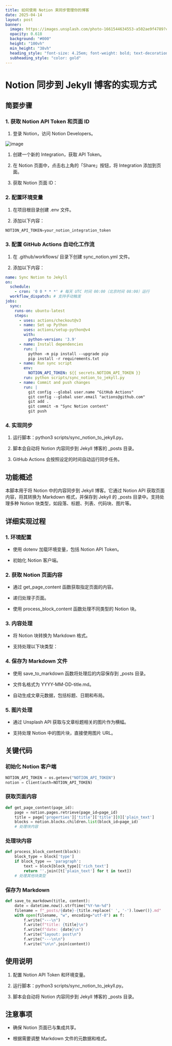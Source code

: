 ```yaml
---
title: 如何使用 Notion 来同步管理你的博客
date: 2025-04-14
layout: post
banner:
  image: https://images.unsplash.com/photo-1661544634553-a502ae9f4789?crop=entropy&cs=tinysrgb&fit=max&fm=jpg&ixid=M3w2OTIwMzJ8MHwxfHJhbmRvbXx8fHx8fHx8fDE3NDQ2MTkzMTR8&ixlib=rb-4.0.3&q=80&w=1080
  opacity: 0.618
  background: "#000"
  height: "100vh"
  min_height: "38vh"
  heading_style: "font-size: 4.25em; font-weight: bold; text-decoration: underline"
  subheading_style: "color: gold"
---
```


# Notion 同步到 Jekyll 博客的实现方式

## 简要步骤

### 1. 获取 Notion API Token 和页面 ID

1. 登录 Notion，访问 Notion Developers。

![image](https://prod-files-secure.s3.us-west-2.amazonaws.com/a7a0cc5a-89b9-4cda-8686-1fba0ca52f40/d19c1afe-dea5-4312-9333-786b0ba83054/image.png?X-Amz-Algorithm=AWS4-HMAC-SHA256&X-Amz-Content-Sha256=UNSIGNED-PAYLOAD&X-Amz-Credential=ASIAZI2LB466ZUAQRJDF%2F20250414%2Fus-west-2%2Fs3%2Faws4_request&X-Amz-Date=20250414T082834Z&X-Amz-Expires=3600&X-Amz-Security-Token=IQoJb3JpZ2luX2VjEIf%2F%2F%2F%2F%2F%2F%2F%2F%2F%2FwEaCXVzLXdlc3QtMiJGMEQCICqnNaoWzRFD4ssGoHAlcpNAaarAcPEtpu44l8TZ5ITyAiBFlJXzW0CrCXuvxidbrysiUdRHgBqFmF3yBpZMGjzdDSr%2FAwgQEAAaDDYzNzQyMzE4MzgwNSIMk3y0MNIT2c90Ch6cKtwD9rOL7GMycyZf1shPmgfAZHYZ1PNd3tm0oymRrXdRMZW4gEJLjJkdaUraMEZ3e24yZrZoU3FZDgjvOTBZdmBnDypoMKb3OUma6d054VKhtBDuR2W7aIR9%2F%2F7k0OGOxnFk6kMckNdMH%2BbtdVOdxvqfjAdHtftDVsYRlp6FpXE6aHSC2RB7NCzy884TpRTy4zYLODeASpRmViMExVfeOaHW5CY2cLqGvy40DEwioObZjiyS%2ByMr1KOKz8GzVZdZx9r8yhDPgk1Vt2RJ4B97KWHcoYah4M3u3qGDYJbXmheac1yRpHzQPBvo2g8wy7AEprvaZGE5u1Af8R4T8FhmCTkCEgawGA4fh%2B0BJy8UjdBaEZJsvSZk0aRDmWuzioMNKwPOF3iISQRExMDNJaEyLlycd%2Bmvnmvh540qxFAubYyXtdEwnJNOlK19HgtVvdjbxb3%2FayisKA%2BGaGPh1NF4YwWznKFSFjOVWwTKftshftCKkLbu8b4huZsE1UswZbOaJqx0InUbo%2BugG5i6AEV%2BhSGNuAWhTM5iUDz8jNMKpDlUv5gpmf2wjPKoBWRURH7GLAyWeYy5zpQNWyG6JfQ%2FNyraimudVwY7w1EDOGs%2BKpg%2FTDCfyLfzyHd6qEayWpcw0%2BPyvwY6pgH37Pcok2yXIiqaGq90eC%2Fnb05rl8d5c0E4SU3OEHM4pt481o9qosBN0HJMPNjuTd2xyVQo4hhjFB8p3qVAezolh7%2BJbGD95fOkMa%2FTPfEw7YabNxaT7ZSVuojquA38V5wzTBHcMF2MKSDbGJ6pKip0lmvRHaKkq3NrMES9c0JL0q9E97q5ra9B5eyyJAWwWY%2B3ZHUZLzuw9dGGb7%2F3Yc5vOD5%2FVIRt&X-Amz-Signature=08c40d9289de5f5df11cdd3b2b1e65819a223193350a1630be4d3996222ea7df&X-Amz-SignedHeaders=host&x-id=GetObject)

1. 创建一个新的 Integration，获取 API Token。

1. 在 Notion 页面中，点击右上角的「Share」按钮，将 Integration 添加到页面。

1. 获取 Notion 页面 ID：


### 2. 配置环境变量

1. 在项目根目录创建 .env 文件。

1. 添加以下内容：

```javascript
NOTION_API_TOKEN=your_notion_integration_token
```

### 3. 配置 GitHub Actions 自动化工作流

1. 在 .github/workflows/ 目录下创建 sync_notion.yml 文件。

1. 添加以下内容：

```yaml
name: Sync Notion to Jekyll
on:
  schedule:
    - cron: '0 0 * * *' # 每天 UTC 时间 00:00（北京时间 08:00）运行
  workflow_dispatch: # 支持手动触发
jobs:
  sync:
    runs-on: ubuntu-latest
    steps:
      - uses: actions/checkout@v3
      - name: Set up Python
        uses: actions/setup-python@v4
        with:
          python-version: '3.9'
      - name: Install dependencies
        run: |
          python -m pip install --upgrade pip
          pip install -r requirements.txt
      - name: Run sync script
        env:
          NOTION_API_TOKEN: ${{ secrets.NOTION_API_TOKEN }}
        run: python scripts/sync_notion_to_jekyll.py
      - name: Commit and push changes
        run: |
          git config --global user.name "GitHub Actions"
          git config --global user.email "actions@github.com"
          git add .
          git commit -m "Sync Notion content"
          git push
```

### 4. 实现同步

1. 运行脚本：python3 scripts/sync_notion_to_jekyll.py。

1. 脚本会自动将 Notion 内容同步到 Jekyll 博客的 _posts 目录。

1. GitHub Actions 会按照设定的时间自动运行同步任务。

## 功能概述

本脚本用于将 Notion 中的内容同步到 Jekyll 博客。它通过 Notion API 获取页面内容，将其转换为 Markdown 格式，并保存到 Jekyll 的 _posts 目录中。支持处理多种 Notion 块类型，如段落、标题、列表、代码块、图片等。

## 详细实现过程

### 1. 环境配置

- 使用 dotenv 加载环境变量，包括 Notion API Token。

- 初始化 Notion 客户端。

### 2. 获取 Notion 页面内容

- 通过 get_page_content 函数获取指定页面的内容。

- 递归处理子页面。

- 使用 process_block_content 函数处理不同类型的 Notion 块。

### 3. 内容处理

- 将 Notion 块转换为 Markdown 格式。

- 支持处理以下块类型：


### 4. 保存为 Markdown 文件

- 使用 save_to_markdown 函数将处理后的内容保存到 _posts 目录。

- 文件名格式为 YYYY-MM-DD-title.md。

- 自动生成文章元数据，包括标题、日期和布局。

### 5. 图片处理

- 通过 Unsplash API 获取与文章标题相关的图片作为横幅。

- 支持处理 Notion 中的图片块，直接使用图片 URL。

## 关键代码

### 初始化 Notion 客户端

```python
NOTION_API_TOKEN = os.getenv("NOTION_API_TOKEN")
notion = Client(auth=NOTION_API_TOKEN)
```

### 获取页面内容

```python
def get_page_content(page_id):
    page = notion.pages.retrieve(page_id=page_id)
    title = page['properties']['title']['title'][0]['plain_text']
    blocks = notion.blocks.children.list(block_id=page_id)
    # 处理块内容
```

### 处理块内容

```python
def process_block_content(block):
    block_type = block['type']
    if block_type == 'paragraph':
        text = block[block_type]['rich_text']
        return ''.join([t['plain_text'] for t in text])
    # 处理其他块类型
```

### 保存为 Markdown

```python
def save_to_markdown(title, content):
    date = datetime.now().strftime("%Y-%m-%d")
    filename = f"_posts/{date}-{title.replace(' ', '-').lower()}.md"
    with open(filename, "w", encoding="utf-8") as f:
        f.write("---\n")
        f.write(f"title: {title}\n")
        f.write(f"date: {date}\n")
        f.write("layout: post\n")
        f.write("---\n\n")
        f.write("\n\n".join(content))
```

## 使用说明

1. 配置 Notion API Token 和环境变量。

1. 运行脚本：python3 scripts/sync_notion_to_jekyll.py。

1. 脚本会自动将 Notion 内容同步到 Jekyll 博客的 _posts 目录。

## 注意事项

- 确保 Notion 页面已与集成共享。

- 根据需要调整 Markdown 文件的元数据和格式。